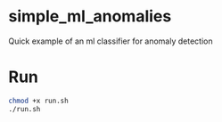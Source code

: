 # simple_ml_anomalies

Quick example of an ml classifier for anomaly detection

# Run

```bash
chmod +x run.sh
./run.sh
```
